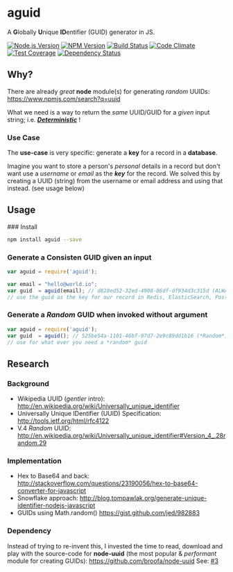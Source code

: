 # aguid

A **G**lobally **U**nique **ID**entifier (GUID) generator in JS.

[![Node.js Version][node-version-image]][node-version-url]
[![NPM Version][npm-image]][npm-url]
[![Build Status](https://travis-ci.org/ideaq/aguid.svg)](https://travis-ci.org/ideaq/aguid)
[![Code Climate](https://codeclimate.com/github/ideaq/aguid/badges/gpa.svg)](https://codeclimate.com/github/ideaq/aguid)
[![Test Coverage](https://codeclimate.com/github/ideaq/aguid/badges/coverage.svg)](https://codeclimate.com/github/ideaq/aguid)
[![Dependency Status](https://david-dm.org/ideaq/aguid.svg)](https://david-dm.org/ideaq/aguid)

## Why?

There are already *great* **node** module(s) for generating *random* UUIDs:
https://www.npmjs.com/search?q=uuid

What we need is a way to return the *same* UUID/GUID for a *given* input string;
i.e. [***Deterministic***](http://en.wikipedia.org/wiki/Deterministic_system) !

### Use Case

The **use-case** is very specific: generate a **key** for a record in a **database**.

Imagine you want to store a person's *personal* details in a record
but don't want use a *username* or *email* as the ***key*** for the record.
We solved this by creating a UUID (string) from the username or email address
and using that instead. (see usage below)

## Usage

### Install

```sh
npm install aguid --save
```

### Generate a Consisten GUID given an input

```javascript
var aguid = require('aguid');

var email = "hello@world.io";
var guid  = aguid(email); // d828ed52-32ed-4908-86df-df934d3c315d (ALWAYS)
// use the guid as the key for our record in Redis, ElasticSearch, Postgres, etc.

```

### Generate a *Random* GUID when invoked without argument

```javascript
var aguid = require('aguid');
var guid  = aguid(); // 525be54a-1101-46bf-97d7-2e9c89dd1b16 (*Random*)
// use for what ever you need a *random* guid

```


## Research

### Background

+ Wikipedia UUID (*gentler* intro):
http://en.wikipedia.org/wiki/Universally_unique_identifier
+ Universally Unique IDentifier (UUID) Specification:
http://tools.ietf.org/html/rfc4122
+ V.4 *Random* UUID:
http://en.wikipedia.org/wiki/Universally_unique_identifier#Version_4_.28random.29

### Implementation

+ Hex to Base64 and back:
http://stackoverflow.com/questions/23190056/hex-to-base64-converter-for-javascript
+ Snowflake approach:
http://blog.tompawlak.org/generate-unique-identifier-nodejs-javascript
+ GUIDs using Math.random() https://gist.github.com/jed/982883

### Dependency

Instead of trying to re-invent this, I invested the time to read,
download and play with the source-code
for **node-uuid** (the most popular & *performant* module for creating GUIDs):
https://github.com/broofa/node-uuid
See: [#3](https://github.com/ideaq/aguid/issues/3)

[node-version-image]: https://img.shields.io/node/v/aguid.svg?style=flat
[node-version-url]: http://nodejs.org/download/
[npm-image]: https://img.shields.io/npm/v/aguid.svg?style=flat
[npm-url]: https://npmjs.org/package/aguid
